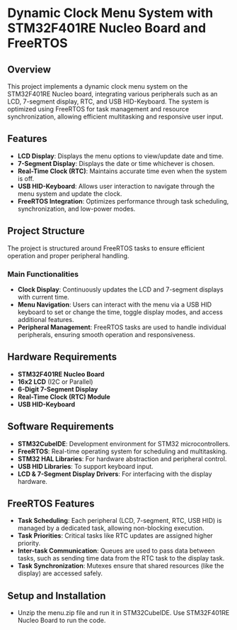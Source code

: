 # Dynamic Clock Menu System with STM32F401RE Nucleo Board and FreeRTOS

## Overview
This project implements a dynamic clock menu system on the STM32F401RE Nucleo board, integrating various peripherals such as an LCD, 7-segment display, RTC, and USB HID-Keyboard. The system is optimized using FreeRTOS for task management and resource synchronization, allowing efficient multitasking and responsive user input.

## Features
- **LCD Display**: Displays the menu options to view/update date and time.
- **7-Segment Display**: Displays the date or time whichever is chosen.
- **Real-Time Clock (RTC)**: Maintains accurate time even when the system is off.
- **USB HID-Keyboard**: Allows user interaction to navigate through the menu system and update the clock.
- **FreeRTOS Integration**: Optimizes performance through task scheduling, synchronization, and low-power modes.
  
## Project Structure
The project is structured around FreeRTOS tasks to ensure efficient operation and proper peripheral handling.

### Main Functionalities
- **Clock Display**: Continuously updates the LCD and 7-segment displays with current time.
- **Menu Navigation**: Users can interact with the menu via a USB HID keyboard to set or change the time, toggle display modes, and access additional features.
- **Peripheral Management**: FreeRTOS tasks are used to handle individual peripherals, ensuring smooth operation and responsiveness.

## Hardware Requirements
- **STM32F401RE Nucleo Board**
- **16x2 LCD** (I2C or Parallel)
- **6-Digit 7-Segment Display**
- **Real-Time Clock (RTC) Module**
- **USB HID-Keyboard**

## Software Requirements
- **STM32CubeIDE**: Development environment for STM32 microcontrollers.
- **FreeRTOS**: Real-time operating system for scheduling and multitasking.
- **STM32 HAL Libraries**: For hardware abstraction and peripheral control.
- **USB HID Libraries**: To support keyboard input.
- **LCD & 7-Segment Display Drivers**: For interfacing with the display hardware.

## FreeRTOS Features
- **Task Scheduling**: Each peripheral (LCD, 7-segment, RTC, USB HID) is managed by a dedicated task, allowing non-blocking execution.
- **Task Priorities**: Critical tasks like RTC updates are assigned higher priority.
- **Inter-task Communication**: Queues are used to pass data between tasks, such as sending time data from the RTC task to the display task.
- **Task Synchronization**: Mutexes ensure that shared resources (like the display) are accessed safely.

## Setup and Installation
- Unzip the menu.zip file and run it in STM32CubeIDE. Use STM32F401RE Nucleo Board to run the code.

